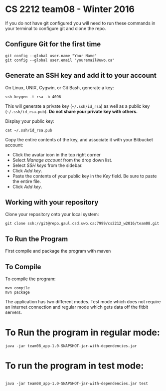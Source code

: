 # CS 2212 team08 - Winter 2016

If you do not have git configured you will need to run these commands in your terminal to configure git and clone the repo.

## Configure Git for the first time

```
git config --global user.name "Your Name"
git config --global user.email "youremail@uwo.ca"
```

## Generate an SSH key and add it to your account

On Linux, UNIX, Cygwin, or Git Bash, generate a key:

```
ssh-keygen -t rsa -b 4096
```

This will generate a private key (`~/.ssh/id_rsa`) as well as a public key (`~/.ssh/id_rsa.pub`).
**Do not share your private key with others.**

Display your public key:

```
cat ~/.ssh/id_rsa.pub
```

Copy the entire contents of the key, and associate it with your Bitbucket account:

* Click the avatar icon in the top right corner
* Select *Manage account* from the drop down list.
* Select *SSH keys* from the sidebar.
* Click *Add key*.
* Paste the contents of your public key in the *Key* field.  Be sure to paste the entire file.
* Click *Add key*.

## Working with your repository

Clone your repository onto your local system:

```
git clone ssh://git@repo.gaul.csd.uwo.ca:7999/cs2212_w2016/team08.git
```

## To Run the Program
First compile and package the program with maven
## To Compile
To compile the program:

```
mvn compile
mvn package

```
The application has two different modes. Test mode which does not require an internet connection and regular mode which gets data off the fitbit servers.

# To Run the program in regular mode:
```
java -jar team08_app-1.0-SNAPSHOT-jar-with-dependencies.jar
```

# To run the program in test mode:
```

java -jar team08_app-1.0-SNAPSHOT-jar-with-dependencies.jar test

```
